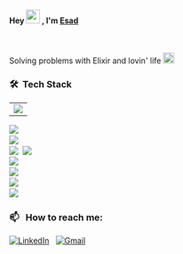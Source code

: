 <h4>Hey <img src="https://media.giphy.com/media/hvRJCLFzcasrR4ia7z/giphy.gif" width="25px"> , I'm <a href="https://shwetang550.github.io/profile/">Esad</a></h4>

<br>

Solving problems with Elixir and lovin' life <img height ="20" src= "https://camo.githubusercontent.com/6ba7b982e69849c28d40e15131d5557cd65455a6/68747470733a2f2f6d656469612e67697068792e636f6d2f6d656469612f4c6e516a7057614f4e386e68723231764e572f67697068792e676966" />

### 🛠 &nbsp;Tech Stack

<table>
  <tr>
    <td> <img src="https://img.shields.io/badge/Go-00ADD8?style=for-the-badge&logo=go&logoColor=white"/></td>
  </tr>
</table>

![](https://img.shields.io/badge/rabbitmq-%23FF6600.svg?&style=for-the-badge&logo=rabbitmq&logoColor=white)&nbsp;  
![](https://img.shields.io/badge/MongoDB-4EA94B?style=for-the-badge&logo=mongodb&logoColor=white)&nbsp;  
![](https://img.shields.io/badge/Microsoft%20SQL%20Server-CC2927?style=for-the-badge&logo=microsoft%20sql%20server&logoColor=white)&nbsp;
![](https://img.shields.io/badge/React-20232A?style=for-the-badge&logo=react&logoColor=61DAFB)&nbsp;  
![](https://img.shields.io/badge/Kibana-005571?style=for-the-badge&logo=Kibana&logoColor=white)&nbsp;  
![](https://img.shields.io/badge/jQuery-0769AD?style=for-the-badge&logo=jquery&logoColor=white)&nbsp;  
![](https://img.shields.io/badge/CSS3-1572B6?style=for-the-badge&logo=css3&logoColor=white)&nbsp;  
![](https://img.shields.io/badge/HTML5-E34F26?style=for-the-badge&logo=html5&logoColor=white)&nbsp;  

### 📫 &nbsp; How to reach me:

<a href="https://www.linkedin.com/in/muhammed-esad-kaya/"><img alt="LinkedIn" src="https://img.shields.io/badge/linkedin%20-%230077B5.svg?&style=flat&logo=linkedin&logoColor=white"/></a> &nbsp;
<a href="mailto:muhammedesadkaya@gmail.com"><img alt="Gmail" src="https://img.shields.io/badge/Gmail-D14836?style=flat&logo=gmail&logoColor=white" /></a>
